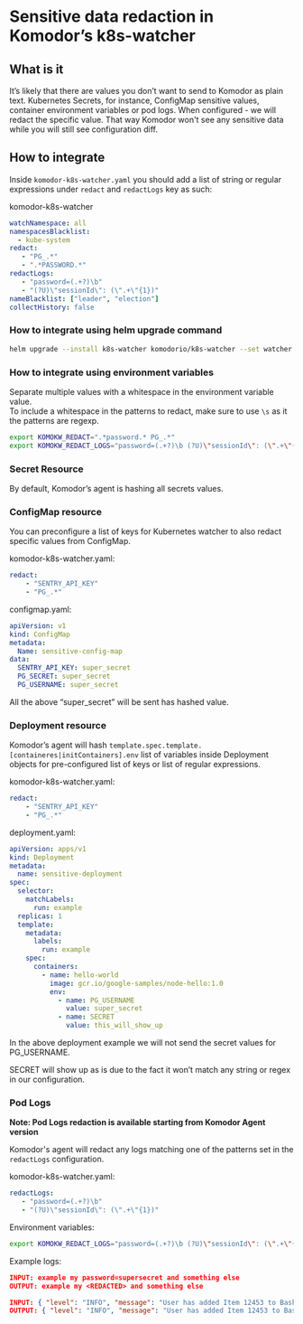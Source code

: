 # Sensitive data redaction in Komodor’s k8s-watcher

## What is it

It’s likely that there are values you don’t want to send to Komodor as plain text. Kubernetes Secrets, for instance, ConfigMap sensitive values, container environment variables or pod logs.
When configured - we will redact the specific value. That way Komodor won't see any sensitive data while you will still see configuration diff.

## How to integrate

Inside `komodor-k8s-watcher.yaml` you should add a list of string or regular expressions under `redact` and `redactLogs` key as such:

komodor-k8s-watcher
``` yaml
watchNamespace: all
namespacesBlacklist:
  - kube-system
redact:
   - "PG_.*"
   - ".*PASSWORD.*"
redactLogs:
   - "password=(.+?)\b"
   - "(?U)\"sessionId\": (\".+\"{1})"
nameBlacklist: ["leader", "election"]
collectHistory: false
```

### How to integrate using helm upgrade command

``` bash
helm upgrade --install k8s-watcher komodorio/k8s-watcher --set watcher.redact="{.*PASSWORD.*,.*password.*,.*KEY.*,.*key.*,.*SECRET.*,.*secret.*}" --set watcher.redactLogs="{password=(.+?)\b,(?U)\"sessionId\": (\".+\"{1})}" --set apiKey=<API-KEY> --set watcher.clusterName=<cluster-name> --set watcher.enableAgentTaskExecution=true --set watcher.allowReadingPodLogs=true 
```

### How to integrate using environment variables

Separate multiple values with a whitespace in the environment variable value.  
To include a whitespace in the patterns to redact, make sure to use `\s` as it the patterns are regexp.

```bash
export KOMOKW_REDACT=".*password.* PG_.*"
export KOMOKW_REDACT_LOGS="password=(.+?)\b (?U)\"sessionId\": (\".+\"{1})"
```

### Secret Resource
By default, Komodor’s agent is hashing all secrets values.

### ConfigMap resource
You can preconfigure a list of keys for Kubernetes watcher to also redact specific values from ConfigMap.


komodor-k8s-watcher.yaml:
``` yaml
redact:
    - "SENTRY_API_KEY"
    - "PG_.*"
```

configmap.yaml:
``` yaml
apiVersion: v1
kind: ConfigMap
metadata:
  Name: sensitive-config-map
data:
  SENTRY_API_KEY: super_secret
  PG_SECRET: super_secret
  PG_USERNAME: super_secret
```

All the above “super_secret” will be sent has hashed value.

### Deployment resource
Komodor’s agent will hash `template.spec.template.[containeres|initContainers].env` list of variables inside Deployment objects for pre-configured list of keys or list of regular expressions.

komodor-k8s-watcher.yaml:
``` yaml
redact:
    - "SENTRY_API_KEY"
    - "PG_.*"
```

deployment.yaml:
``` yaml
apiVersion: apps/v1
kind: Deployment
metadata:
  name: sensitive-deployment
spec:
  selector:
    matchLabels:
      run: example
  replicas: 1
  template:
    metadata:
      labels:
        run: example
    spec:
      containers:
        - name: hello-world
          image: gcr.io/google-samples/node-hello:1.0
          env:
            - name: PG_USERNAME
              value: super_secret
            - name: SECRET
              value: this_will_show_up
```

In the above deployment example we will not send the secret values for PG_USERNAME.

SECRET will show up as is due to the fact it won’t match any string or regex in our configuration.


### Pod Logs

**Note: Pod Logs redaction is available starting from Komodor Agent version**

Komodor's agent will redact any logs matching one of the patterns set in the `redactLogs` configuration.

komodor-k8s-watcher.yaml:
``` yaml
redactLogs:
   - "password=(.+?)\b"
   - "(?U)\"sessionId\": (\".+\"{1})"
```

Environment variables:
```bash
export KOMOKW_REDACT_LOGS="password=(.+?)\b (?U)\"sessionId\": (\".+\"{1})"
```

Example logs:
```json
INPUT: example my password=supersecret and something else
OUTPUT: example my <REDACTED> and something else

INPUT: { "level": "INFO", "message": "User has added Item 12453 to Basket", "sessionId": "SESS456", "timestamp": 1634477804 }
OUTPUT: { "level": "INFO", "message": "User has added Item 12453 to Basket", <REDACTED>, "timestamp": 1634477804 }
```